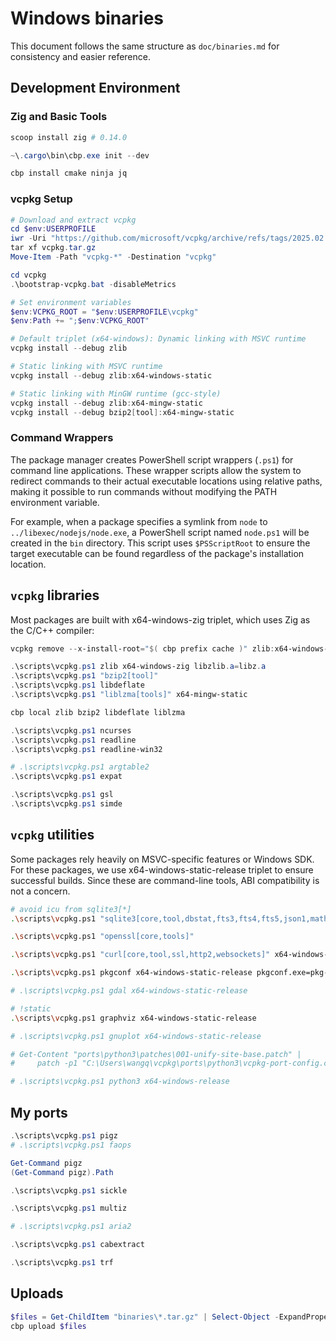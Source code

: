 # Windows binaries

This document follows the same structure as `doc/binaries.md` for consistency and easier reference.

## Development Environment

### Zig and Basic Tools

```powershell
scoop install zig # 0.14.0

~\.cargo\bin\cbp.exe init --dev

cbp install cmake ninja jq

```

### vcpkg Setup

```powershell
# Download and extract vcpkg
cd $env:USERPROFILE
iwr -Uri "https://github.com/microsoft/vcpkg/archive/refs/tags/2025.02.14.tar.gz" -OutFile "vcpkg.tar.gz"
tar xf vcpkg.tar.gz
Move-Item -Path "vcpkg-*" -Destination "vcpkg"

cd vcpkg
.\bootstrap-vcpkg.bat -disableMetrics

# Set environment variables
$env:VCPKG_ROOT = "$env:USERPROFILE\vcpkg"
$env:Path += ";$env:VCPKG_ROOT"

```

```powershell
# Default triplet (x64-windows): Dynamic linking with MSVC runtime
vcpkg install --debug zlib

# Static linking with MSVC runtime
vcpkg install --debug zlib:x64-windows-static

# Static linking with MinGW runtime (gcc-style)
vcpkg install --debug zlib:x64-mingw-static
vcpkg install --debug bzip2[tool]:x64-mingw-static

```

### Command Wrappers

The package manager creates PowerShell script wrappers (`.ps1`) for command line applications. These wrapper scripts allow the system to redirect commands to their actual executable locations using relative paths, making it possible to run commands without modifying the PATH environment variable.

For example, when a package specifies a symlink from `node` to `../libexec/nodejs/node.exe`, a PowerShell script named `node.ps1` will be created in the `bin` directory. This script uses `$PSScriptRoot` to ensure the target executable can be found regardless of the package's installation location.

## `vcpkg` libraries

Most packages are built with x64-windows-zig triplet, which uses Zig as the C/C++ compiler:

```powershell
vcpkg remove --x-install-root="$( cbp prefix cache )" zlib:x64-windows-zig

.\scripts\vcpkg.ps1 zlib x64-windows-zig libzlib.a=libz.a
.\scripts\vcpkg.ps1 "bzip2[tool]"
.\scripts\vcpkg.ps1 libdeflate
.\scripts\vcpkg.ps1 "liblzma[tools]" x64-mingw-static

cbp local zlib bzip2 libdeflate liblzma

.\scripts\vcpkg.ps1 ncurses
.\scripts\vcpkg.ps1 readline
.\scripts\vcpkg.ps1 readline-win32

# .\scripts\vcpkg.ps1 argtable2
.\scripts\vcpkg.ps1 expat

.\scripts\vcpkg.ps1 gsl
.\scripts\vcpkg.ps1 simde

```

## `vcpkg` utilities

Some packages rely heavily on MSVC-specific features or Windows SDK. For these packages, we use
x64-windows-static-release triplet to ensure successful builds. Since these are command-line tools,
ABI compatibility is not a concern.

```bash
# avoid icu from sqlite3[*]
.\scripts\vcpkg.ps1 "sqlite3[core,tool,dbstat,fts3,fts4,fts5,json1,math,rtree,soundex,zlib]" x64-windows-static-release

.\scripts\vcpkg.ps1 "openssl[core,tools]"

.\scripts\vcpkg.ps1 "curl[core,tool,ssl,http2,websockets]" x64-windows-static-release

.\scripts\vcpkg.ps1 pkgconf x64-windows-static-release pkgconf.exe=pkg-config.exe

# .\scripts\vcpkg.ps1 gdal x64-windows-static-release

# !static
.\scripts\vcpkg.ps1 graphviz x64-windows-static-release

# .\scripts\vcpkg.ps1 gnuplot x64-windows-static-release

# Get-Content "ports\python3\patches\001-unify-site-base.patch" |
#     patch -p1 "C:\Users\wangq\vcpkg\ports\python3\vcpkg-port-config.cmake"

# .\scripts\vcpkg.ps1 python3 x64-windows-release

```

## My ports

```powershell
.\scripts\vcpkg.ps1 pigz
# .\scripts\vcpkg.ps1 faops

Get-Command pigz
(Get-Command pigz).Path

.\scripts\vcpkg.ps1 sickle

.\scripts\vcpkg.ps1 multiz

# .\scripts\vcpkg.ps1 aria2

.\scripts\vcpkg.ps1 cabextract

.\scripts\vcpkg.ps1 trf

```

## Uploads

```powershell
$files = Get-ChildItem "binaries\*.tar.gz" | Select-Object -ExpandProperty FullName
cbp upload $files

```

